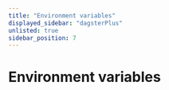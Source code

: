 ```yaml
---
title: "Environment variables"
displayed_sidebar: "dagsterPlus"
unlisted: true
sidebar_position: 7
---
```


# Environment variables
